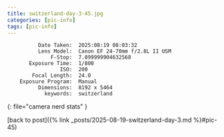 ```yaml
---
title: switzerland-day-3-45.jpg
categories: [pic-info]
tags: [pic-info]
---
```


```text
          Date Taken:  2025:08:19 08:03:32
          Lens Model:  Canon EF 24-70mm f/2.8L II USM
              F-Stop:  7.099999904632568
       Exposure Time:  1/800
                 ISO:  200
        Focal Length:  24.0
    Exposure Program:  Manual
          Dimensions:  8192 x 5464
            keywords:  switzerland
```
{: file="camera nerd stats" }

[back to post]({% link _posts/2025-08-19-switzerland-day-3.md %}#pic-45)